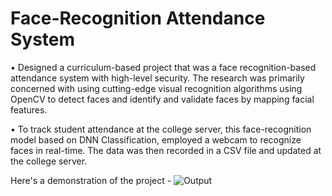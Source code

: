 # Face-Recognition Attendance System 

• Designed a curriculum-based project that was a face recognition-based attendance system with high-level security. The research was primarily concerned with using cutting-edge visual recognition algorithms using OpenCV
to detect faces and identify and validate faces by mapping facial features.

• To track student attendance at the college server, this face-recognition
model based on DNN Classification, employed a webcam to recognize faces
in real-time. The data was then recorded in a CSV file and updated at the
college server.



Here's a demonstration of the project - 
![Output](https://user-images.githubusercontent.com/87187713/206271734-986467d4-d842-42d0-bf42-3da27e3cc1cc.png)
